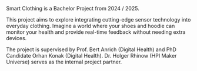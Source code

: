 Smart Clothing is a Bachelor Project from 2024 / 2025. <br />

This project aims to explore integrating cutting-edge sensor technology into everyday clothing. Imagine a
world where your shoes and hoodie can monitor your health and provide real-time feedback without needing
extra devices. <br />

The project is supervised by Prof. Bert Anrich (Digital Health) and PhD Candidate Orhan Konak (Digital Health). Dr. Holger Rhinow (HPI Maker Universe) serves as the internal project partner. 